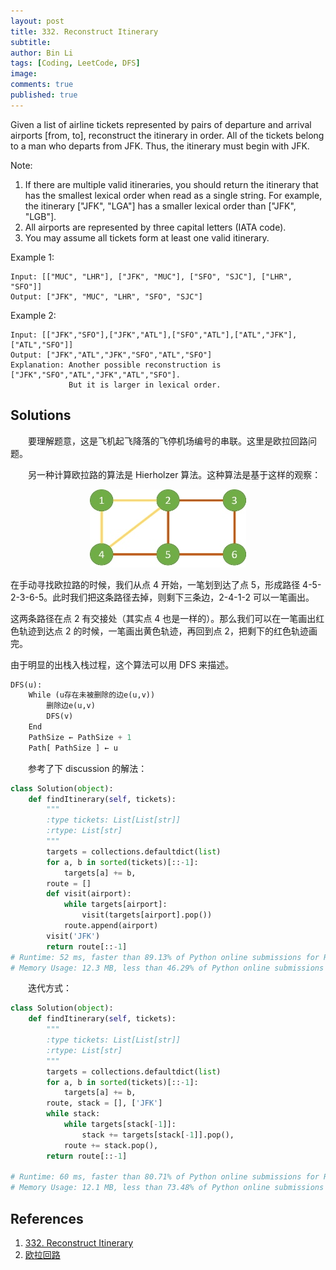```yaml
---
layout: post
title: 332. Reconstruct Itinerary
subtitle:
author: Bin Li
tags: [Coding, LeetCode, DFS]
image: 
comments: true
published: true
---
```


Given a list of airline tickets represented by pairs of departure and arrival airports [from, to], reconstruct the itinerary in order. All of the tickets belong to a man who departs from JFK. Thus, the itinerary must begin with JFK.

Note:

1. If there are multiple valid itineraries, you should return the itinerary that has the smallest lexical order when read as a single string. For example, the itinerary ["JFK", "LGA"] has a smaller lexical order than ["JFK", "LGB"].
2. All airports are represented by three capital letters (IATA code).
3. You may assume all tickets form at least one valid itinerary.

Example 1:
```
Input: [["MUC", "LHR"], ["JFK", "MUC"], ["SFO", "SJC"], ["LHR", "SFO"]]
Output: ["JFK", "MUC", "LHR", "SFO", "SJC"]
```
Example 2:
```
Input: [["JFK","SFO"],["JFK","ATL"],["SFO","ATL"],["ATL","JFK"],["ATL","SFO"]]
Output: ["JFK","ATL","JFK","SFO","ATL","SFO"]
Explanation: Another possible reconstruction is ["JFK","SFO","ATL","JFK","ATL","SFO"].
             But it is larger in lexical order.
```
           
## Solutions
　　要理解题意，这是飞机起飞降落的飞停机场编号的串联。这里是欧拉回路问题。

　　另一种计算欧拉路的算法是 Hierholzer 算法。这种算法是基于这样的观察：

<p align="center">
  <img width="" height="" src="/img/media/15589364080900.jpg">
</p>

在手动寻找欧拉路的时候，我们从点 4 开始，一笔划到达了点 5，形成路径 4-5-2-3-6-5。此时我们把这条路径去掉，则剩下三条边，2-4-1-2 可以一笔画出。

这两条路径在点 2 有交接处（其实点 4 也是一样的）。那么我们可以在一笔画出红色轨迹到达点 2 的时候，一笔画出黄色轨迹，再回到点 2，把剩下的红色轨迹画完。

由于明显的出栈入栈过程，这个算法可以用 DFS 来描述。

```python
DFS(u):
	While (u存在未被删除的边e(u,v))
		删除边e(u,v)
		DFS(v)
	End
	PathSize ← PathSize + 1
	Path[ PathSize ] ← u
```

　　参考了下 discussion 的解法：
```python
class Solution(object):
    def findItinerary(self, tickets):
        """
        :type tickets: List[List[str]]
        :rtype: List[str]
        """
        targets = collections.defaultdict(list)
        for a, b in sorted(tickets)[::-1]:
            targets[a] += b,
        route = []
        def visit(airport):
            while targets[airport]:
                visit(targets[airport].pop())
            route.append(airport)
        visit('JFK')
        return route[::-1]
# Runtime: 52 ms, faster than 89.13% of Python online submissions for Reconstruct Itinerary.
# Memory Usage: 12.3 MB, less than 46.29% of Python online submissions for Reconstruct Itinerary.
```

　　迭代方式：
```python
class Solution(object):
    def findItinerary(self, tickets):
        """
        :type tickets: List[List[str]]
        :rtype: List[str]
        """
        targets = collections.defaultdict(list)
        for a, b in sorted(tickets)[::-1]:
            targets[a] += b,
        route, stack = [], ['JFK']
        while stack:
            while targets[stack[-1]]:
                stack += targets[stack[-1]].pop(),
            route += stack.pop(),
        return route[::-1]

# Runtime: 60 ms, faster than 80.71% of Python online submissions for Reconstruct Itinerary.
# Memory Usage: 12.1 MB, less than 73.48% of Python online submissions for Reconstruct Itinerary.
```
## References
1. [332. Reconstruct Itinerary](https://leetcode.com/problems/reconstruct-itinerary/)
2. [欧拉回路](https://ikely.me/2015/06/28/%E6%AC%A7%E6%8B%89%E8%B7%AF/)